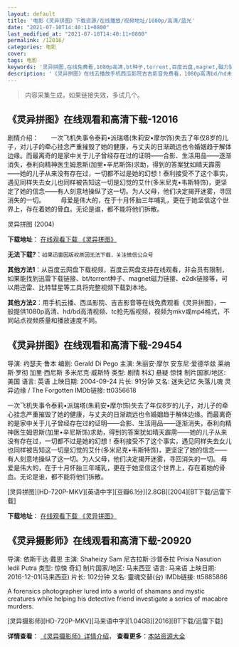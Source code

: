 ```yaml
---
layout: default
title: '电影《灵异拼图》下载资源/在线播放/视频地址/1080p/高清/蓝光'
date: "2021-07-10T14:40:11+0800"
last_modified_at: "2021-07-10T14:40:11+0800"
permalink: /12016/
categories: 电影
cover:
tags: 电影
keywords: '灵异拼图,在线免费看,1080p高清,bt种子,torrent,百度云盘,magnet,磁力链,迅雷下载资源'
description: '《灵异拼图》在线云播放手机西瓜影院吉吉影音免费看，1080p高清bd/hd未删减完整版和tc抢先枪版，mkv/mp4格式，附带bt/torrent种子、magnet/磁力链、百度云盘、网盘资源迅雷下载链接'
---
```


>内容采集生成，如果链接失效，多试几个。


## 《灵异拼图》在线观看和高清下载-12016

剧情介绍：　　一次飞机失事令泰莉•派瑞塔(朱莉安•摩尔饰)失去了年仅8岁的儿子，对儿子的牵心挂念严重摧毁了她的健康，与丈夫的日渐疏远也令婚姻趋于解体边缘。而最离奇的是家中关于儿子曾经存在过的证明——合影、生活用品——逐渐消失，泰利向精神医生姆恩斯(加里•辛尼斯饰)求助，得到的答案犹如晴天霹雳——她的儿子从来没有存在过，一切都不过是她的幻想！泰利接受不了这个事实，遇见同样失去女儿也同样被告知这一切是幻觉的艾什(多米尼克•韦斯特饰)，更坚定了她的信念——有人刻意地操纵了这一切。为人父母，他们决定揭开迷雾，寻回消失的一切。  　　母爱是伟大的，在于十月怀胎三年哺乳，更在于她坚信这个世界上，存在着她的骨血。无论是谁，都不能将他们拆散。


灵异拼图 (2004)

**下载地址**： [在线观看下载 《灵异拼图》](https://www.btbtdy.me/btdy/dy7302.html) 


**无法下载?**：`如果迅雷因版权原因无法下载，关注微信公众号 `

**其他方法1**：从百度云网盘下载视频，百度云网盘支持在线观看，非会员有限制，如果能找到迅雷下载链接、bt/torrent种子、magnet磁力链接、e2dk链接等，可以用迅雷、比特彗星等工具将完整视频下载到本地。

**其他方法2**：用手机云播、西瓜影院、吉吉影音等在线免费观看《灵异拼图》，一般提供1080p高清、hd/bd高清视频、tc抢先版视频，视频为mkv或mp4格式，不同站点视频质量和播放速度不同。


## 《灵异拼图》在线观看和高清下载-29454

导演: 约瑟夫·鲁本 编剧: Gerald Di Pego 主演: 朱丽安·摩尔 安东尼·爱德华兹 莱纳斯·罗彻 加里·西尼斯 多米尼克·威斯特 类型: 剧情 科幻 悬疑 惊悚 制片国家/地区: 美国 语言: 英语 上映日期: 2004-09-24 片长: 91分钟 又名: 迷失记忆 失落儿魂 灵异边缘 / The Forgotten IMDb链接: tt0356618

一次飞机失事令泰莉•派瑞塔(朱莉安•摩尔饰)失去了年仅8岁的儿子，对儿子的牵心挂念严重摧毁了她的健康，与丈夫的日渐疏远也令婚姻趋于解体边缘。而最离奇的是家中关于儿子曾经存在过的证明——合影、生活用品——逐渐消失，泰利向精神医生姆恩斯(加里•辛尼斯饰)求助，得到的答案犹如晴天霹雳——她的儿子从来没有存在过，一切都不过是她的幻想！泰利接受不了这个事实，遇见同样失去女儿也同样被告知这一切是幻觉的艾什(多米尼克•韦斯特饰)，更坚定了她的信念——有人刻意地操纵了这一切。为人父母，他们决定揭开迷雾，寻回消失的一切。 母爱是伟大的，在于十月怀胎三年哺乳，更在于她坚信这个世界上，存在着她的骨血。无论是谁，都不能将他们拆散。


[灵异拼图][HD-720P-MKV][英语中字][豆瓣6.1分][2.8GB][2004][BT下载/迅雷下载]

**下载地址**： [在线观看下载 《灵异拼图》](https://www.btdx8.com/torrent/the_forgotten_2004.html) 


## 《灵异摄影师》在线观看和高清下载-20920

导演: 依斯干达·戴恩 主演: Shaheizy Sam 尼古拉斯·沙普泰拉 Prisia Nasution Iedil Putra 类型: 惊悚 奇幻 制片国家/地区: 马来西亚 语言: 马来语 上映日期: 2016-12-01(马来西亚) 片长: 102分钟 又名: 靈魂交替(台) IMDb链接: tt5885886

A forensics photographer lured into a world of shamans and mystic creatures while helping his detective friend investigate a series of macabre murders.


[灵异摄影师][HD-720P-MKV][马来语中字][1.04GB][2016][BT下载/迅雷下载]

**详情查看**： [《灵异摄影师》详情介绍](/movie/20920/)， **查看更多**：[本站资源大全](/movie/t/all/)

